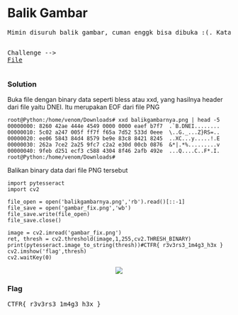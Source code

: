 <h1><b>Balik Gambar</b></h1>
<pre>
Mimin disuruh balik gambar, cuman enggk bisa dibuka :(. Katanya "File Korup" Kok bisa korup yaa, padahal mimin enggak pernah apa-apain ini file. Coba bantu di cek deh yaa

Challenge --> <a href='https://mega.nz/#!hl5gzCyY!xKNSvGyjtpwaLU4Q9aLvoHK-XLkWWspitQ6Cr3KVv8s'>File</a>
</pre>
<h3><b>Solution</b></h3>
<p>Buka file dengan binary data seperti bless atau xxd, yang hasilnya header dari file yaitu DNEI. Itu merupakan EOF dari file PNG</p>

```console
root@Python:/home/venom/Downloads# xxd balikgambarnya.png | head -5
00000000: 8260 42ae 444e 4549 0000 0000 eaef b7f7  .`B.DNEI........
00000010: 5c02 a247 005f ff7f f65a 7d52 533d 0eee  \..G._...Z}RS=..
00000020: ee06 5843 84d4 8579 be9e 83c8 8421 8245  ..XC...y.....!.E
00000030: 262a 7ce2 2a25 9fc7 c2a2 e30d 00cb 0876  &*|.*%.........v
00000040: 9feb d251 ecf3 c588 4304 8f46 2afb 492e  ...Q....C..F*.I.
root@Python:/home/venom/Downloads# 
```
<p>Balikan binary data dari file PNG tersebut</p>

```python3
import pytesseract
import cv2

file_open = open('balikgambarnya.png','rb').read()[::-1]
file_save = open('gambar_fix.png','wb')
file_save.write(file_open)
file_save.close()

image = cv2.imread('gambar_fix.png')
ret, thresh = cv2.threshold(image,1,255,cv2.THRESH_BINARY)
print(pytesseract.image_to_string(thresh))#CTFR{ r3v3rs3_1m4g3_h3x }
cv2.imshow('flag',thresh)
cv2.waitKey(0)
```
<p align='center'>
  <img src='https://github.com/enomarozi/Writeup-CTF_Online/blob/master/CTFR/Image/gambar_fix_terbalik.png'>
</p>
<h3><b>Flag</b></h3>
<pre>
CTFR{ r3v3rs3_1m4g3_h3x }
</pre>

